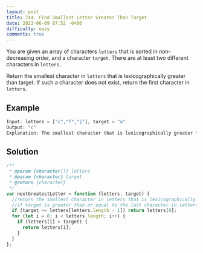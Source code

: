 ```yaml
---
layout: post
title: 744. Find Smallest Letter Greater Than Target
date: 2023-06-09 07:52 -0400
difficulty: easy
comments: true
---
```


You are given an array of characters `letters` that is sorted in non-decreasing order, and a character `target`. There are at least two different characters in `letters`.

Return the smallest character in `letters` that is lexicographically greater than target. If such a character does not exist, return the first character in `letters`.

## Example

```javascript
Input: letters = ["c","f","j"], target = "a"
Output: "c"
Explanation: The smallest character that is lexicographically greater than 'a' in letters is 'c'.
```

## Solution

```javascript
/**
 * @param {character[]} letters
 * @param {character} target
 * @return {character}
 */
var nextGreatestLetter = function (letters, target) {
  //return the smallest character in letters that is lexicographically greater than target
  //if target is greater than or equal to the last character in letters, return the first character in letters
  if (target >= letters[letters.length - 1]) return letters[0];
  for (let i = 0; i < letters.length; i++) {
    if (letters[i] > target) {
      return letters[i];
    }
  }
};
```
